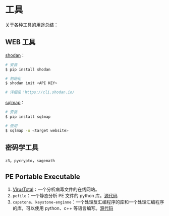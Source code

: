 # 工具

关于各种工具的用途总结：

## WEB 工具

[shodan](https://github.com/shesl-meow/Note/tree/687b2064a0a6a9909107f1bc42f10d61e939dc26/%E5%AE%89%E5%85%A8%E6%8A%80%E6%9C%AF/%E5%B7%A5%E5%85%B7/%3Chttps:/cli.shodan.io/%3E/README.md)：

```bash
# 安装
$ pip install shodan

# 初始化
$ shodan init <API KEY>

# 详细见：https://cli.shodan.io/
```

[sqlmap](https://github.com/shesl-meow/Note/tree/687b2064a0a6a9909107f1bc42f10d61e939dc26/%E5%AE%89%E5%85%A8%E6%8A%80%E6%9C%AF/%E5%B7%A5%E5%85%B7/%3Chttps:/github.com/sqlmapproject/sqlmap%3E/README.md)：

```bash
# 安装
$ pip install sqlmap

# 使用
$ sqlmap -u <target website>
```

## 密码学工具

`z3`，`pycrypto`，`sagemath`

## PE Portable Executable

1. [VirusTotal](http://www.virustotal.com)：一个分析病毒文件的在线网站。
2. `pefile`：一个静态分析 PE 文件的 python 库。[源代码](https://github.com/erocarrera/pefile)
3. `capstone`、`keystone-enginne`：一个处理反汇编程序的库和一个处理汇编程序的库，可以使用 python、c++ 等语言编写。[源代码](https://github.com/aquynh/capstone)
